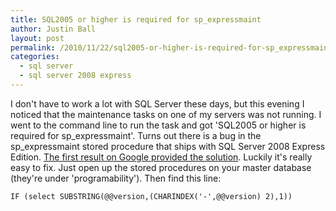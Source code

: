 ```yaml
---
title: SQL2005 or higher is required for sp_expressmaint
author: Justin Ball
layout: post
permalink: /2010/11/22/sql2005-or-higher-is-required-for-sp_expressmaint/
categories:
  - sql server
  - sql server 2008 express
---
```


I don't have to work a lot with SQL Server these days, but this evening I noticed that the maintenance tasks on one of my servers was not running. I went to the command line to run the task and got 'SQL2005 or higher is required for sp\_expressmaint'. Turns out there is a bug in the sp\_expressmaint stored procedure that ships with SQL Server 2008 Express Edition. [The first result on Google provided the solution][1]. Luckily it's really easy to fix. Just open up the stored procedures on your master database (they're under 'programability'). Then find this line:

 [1]: http://developers.de/blogs/senad_hajric/archive/2009/05/25/bug-sql-2008-express-edition-stored-procedure-sp-dbmaintenance.aspx

    IF (select SUBSTRING(@@version,(CHARINDEX('-',@@version) 2),1))